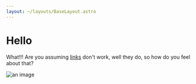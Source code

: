 ```yaml
---
layout: ~/layouts/BaseLayout.astro
---
```

# Hello

What!!! Are you assuming [links](./animate/index) don't work, well they do, so how do you feel about that?

![an image](/packages/native/assets/lifecycle.png)